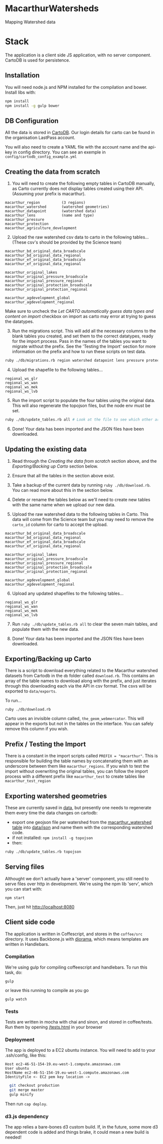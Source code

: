 # MacarthurWatersheds

Mapping Watershed data

# Stack
The application is a client side JS application, with no server component.
CartoDB is used for persistence.

## Installation
You will need node.js and NPM installed for the compilation and bower. Install libs with:

```sh
npm install
npm install -g gulp bower
```

## DB Configuration

All the data is stored in [CartoDB](https://www.cartodb.com). Our login details for carto can be found in the organisation LastPass account.

You will also need to create a YAML file with the account name and the api-key in config directory. You can see an exemple in `config/cartodb_config_example.yml`


## Creating the data from scratch

1. You will need to create the following empty tables in CartoDB manually, as Carto currently does not display tables created using their API. (Assuming your prefix is macarthur).

```
macarthur_region          (3 regions)
macarthur_watershed       (watershed geometries)
macarthur_datapoint       (watershed data)
macarthur_lens            (name and type)
macarthur_pressure
macarthur_protection
macarthur_agriculture_development
```

2. Upload the raw watershed csv data to carto in the following tables... (These csv's should be provided by the Science team)

```
macarthur_bd_original_data_broadscale
macarthur_bd_original_data_regional
macarthur_ef_original_data_broadscale
macarthur_ef_original_data_regional

macarthur_original_lakes
macarthur_original_pressure_broadscale
macarthur_original_pressure_regional
macarthur_original_protection_broadscale
macarthur_original_protection_regional

macarthur_agdevelopment_global
macarthur_agdevelopment_regional
```

Make sure to uncheck the _Let CARTO automatically guess data types and content on import_ checkbox on import as carto may error at trying to guess the datatypes.

3. Run the migrations script. This will add all the necessary columns to the blank tables you created, and set them to the correct datatypes, ready for the import process. Pass in the names of the tables you want to migrate without the prefix. See the 'Testing the Import' section for more information on the prefix and how to run these scripts on test data.

```sh
ruby ./db/migrations.rb region watershed datapoint lens pressure protection agriculture_development
```

4. Upload the shapefile to the following tables...

```
regional_ws_glr
regional_ws_wan
regional_ws_mek
regional_ws_lvb
```

5. Run the import script to populate the four tables using the original data. This will also regenerate the topojson files, but the node env must be set.

```sh
ruby ./db/update_tables.rb all # Look at the file to see which other arguments can be passed to run isolated sections of the script
```

6. Done! Your data has been imported and the JSON files have been downloaded.

## Updating the existing data

1. Read through the _Creating the data from scratch_ section above, and the _Exporting/Backing up Carto_ section below.

2. Ensure that all the tables in the section above exist.

3. Take a backup of the current data by running `ruby ./db/download.rb`. You can read more about this in the section below.

4. Delete or rename the tables below as we'll need to create new tables with the same name when we upload our new data.

5. Upload the raw watershed data to the following tables in Carto. This data will come from the Science team but you may need to remove the `carto_id` column for carto to accept the upload.

```
macarthur_bd_original_data_broadscale
macarthur_bd_original_data_regional
macarthur_ef_original_data_broadscale
macarthur_ef_original_data_regional

macarthur_original_lakes
macarthur_original_pressure_broadscale
macarthur_original_pressure_regional
macarthur_original_protection_broadscale
macarthur_original_protection_regional

macarthur_agdevelopment_global
macarthur_agdevelopment_regional
```

6. Upload any updated shapefiles to the following tables...

```
regional_ws_glr
regional_ws_wan
regional_ws_mek
regional_ws_lvb
```

7. Run `ruby ./db/update_tables.rb all` to clear the seven main tables, and populate them with the new data.

8. Done! Your data has been imported and the JSON files have been downloaded.

## Exporting/Backing up Carto

There is a script to download everything related to the Macarthur watershed datasets from Cartodb in the `db` folder called `download.rb`. This contains an array of the table names to download along with the prefix, and just iterates through this downloading each via the API in csv format. The csvs will be exported to `data/exports`.

To run...

```
ruby ./db/download.rb
```

Carto uses an invisible column called, `the_geom_webmercator`. This will appear in the exports but not in the tables on the interface. You can safely remove this column if you wish.

## Prefix / Testing the Import

There is a constant in the import scripts called `PREFIX = "macarthur"`. This is responsible for building the table names by concatenating them with an underscore between them like `macarthur_regions`. If you wish to test the import without overwriting the original tables, you can follow the import process with a different prefix like `macarthur_test` to create tables like `macarthur_test_region`

## Exporting watershed geometries
These are currently saved in [data](https://github.com/unepwcmc/MacarthurWatersheds/tree/master/data), but presently one needs to regenerate them every time the data changes on cartodb:

  * export one geojson file per watershed from the [macarthur_watershed table](https://carbon-tool.cartodb.com/tables/macarthur_watershed/table) into [data/json](https://github.com/unepwcmc/MacarthurWatersheds/tree/master/data/json) and name them with the corresponding watershed code.
  * if not installed: `npm install -g topojson`
  * then:

```sh
ruby ./db/update_tables.rb topojson
```

## Serving files
Althought we don't actually have a 'server' component, you still need to serve
files over http in development. We're using the npm lib 'serv', which you can
start with:

```
npm start
```

Then, just hit [http://localhost:8080](http://localhost:8080)

## Client side code
The application is written in Coffescript, and stores in the `coffee/src`
directory. It uses Backbone.js with [diorama](https://github.com/th3james/BackboneDiorama/), which means templates
are written in Handlebars.

### Compilation
We're using gulp for compiling coffeescript and handlebars. To run this task,
do:

```
gulp
```

or leave this running to compile as you go

```
gulp watch
```

### Tests
Tests are written in mocha with chai and sinon, and stored in coffee/tests. Run them by opening [/tests.html](http://localhost:8080/tests.html) in your browser

### Deployment

The app is deployed to a EC2 ubuntu instance. You will need to add to your .ssh/config, like this:

	Host ec2-46-51-154-19.eu-west-1.compute.amazonaws.com
	User ubuntu
	HostName ec2-46-51-154-19.eu-west-1.compute.amazonaws.com
	IdentityFile <- EC2 pem key location ->

  ```sh
    git checkout production
    git merge master
    gulp minify
  ```

Then run `cap deploy`.


### d3.js dependency

The app relies a bare-bones d3 custom build. If, in the future, some more d3 dependent code is added and things brake, it could mean a new build is needed!
